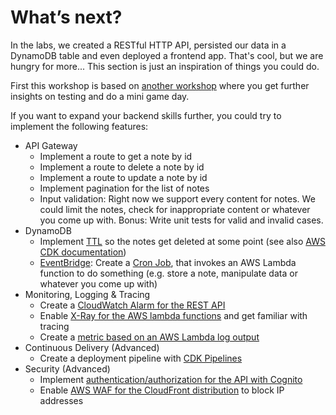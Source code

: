 # What’s next?

In the labs, we created a RESTful HTTP API, persisted our data in a DynamoDB table and even deployed a frontend app. That's cool, but we are hungry for more...
This section is just an inspiration of things you could do.

First this workshop is based on [another workshop](https://workshop.superluminar.io/#/) where you get further insights on testing and do a mini game day.

If you want to expand your backend skills further, you could try to implement the following features:

- API Gateway
  - Implement a route to get a note by id
  - Implement a route to delete a note by id
  - Implement a route to update a note by id
  - Implement pagination for the list of notes
  - Input validation: Right now we support every content for notes. We could limit the notes, check for inappropriate content or whatever you come up with. Bonus: Write unit tests for valid and invalid cases.
- DynamoDB
  - Implement [TTL](https://docs.aws.amazon.com/amazondynamodb/latest/developerguide/TTL.html) so the notes get deleted at some point (see also [AWS CDK documentation](https://docs.aws.amazon.com/cdk/api/v2/docs/aws-cdk-lib.aws_dynamodb.Table.html#timetoliveattribute))
  - [EventBridge](https://docs.aws.amazon.com/cdk/api/v2/docs/aws-cdk-lib.aws_events_targets-readme.html#invoke-a-lambda-function): Create a [Cron Job](https://docs.aws.amazon.com/cdk/api/v2/docs/aws-cdk-lib.aws_events-readme.html#scheduling), that invokes an AWS Lambda function to do something (e.g. store a note, manipulate data or whatever you come up with)
- Monitoring, Logging & Tracing
  - Create a [CloudWatch Alarm for the REST API](https://docs.aws.amazon.com/cdk/api/v2/docs/aws-apigatewayv2-alpha-readme.html#metrics)
  - Enable [X-Ray for the AWS lambda functions](https://docs.aws.amazon.com/cdk/api/v2/docs/aws-cdk-lib.aws_lambda-readme.html#lambda-with-x-ray-tracing) and get familiar with tracing
  - Create a [metric based on an AWS Lambda log output](https://docs.aws.amazon.com/cdk/api/v2/docs/aws-cdk-lib.aws_logs-readme.html#metric-filters)
- Continuous Delivery (Advanced)
  - Create a deployment pipeline with [CDK Pipelines](https://docs.aws.amazon.com/cdk/api/latest/docs/pipelines-readme.html)
- Security (Advanced)
  - Implement [authentication/authorization for the API with Cognito](https://docs.aws.amazon.com/cdk/api/v2/docs/aws-apigatewayv2-authorizers-alpha-readme.html)
  - Enable [AWS WAF for the CloudFront distribution](https://docs.aws.amazon.com/waf/latest/developerguide/waf-chapter.html) to block IP addresses
